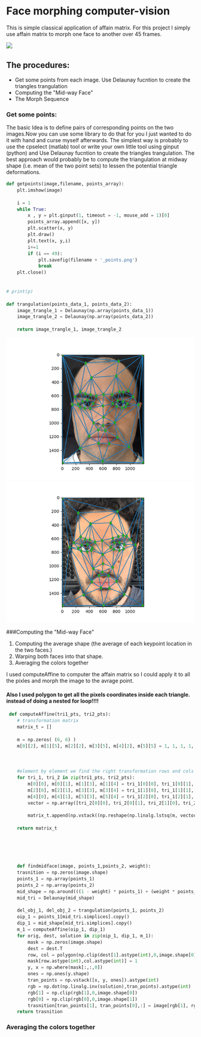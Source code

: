 # Face morphing computer-vision

This is simple classical application of affain matrix. For this project I simply use affain matrix to morph one face to another over 45 frames.


![](gif.gif)


## The procedures:
- Get some points from each image. Use Delaunay fucntion to create the triangles trangulation 
- Computing the "Mid-way Face"
- The Morph Sequence

### Get some points:
The basic Idea is to define pairs of corresponding points on the two images.Now you can use some library to do that for you I just wanted to do it with hand and curse myself afterwards. The simplest way is probably to use the cpselect (matlab) tool or write your own little tool using ginput (python) and Use Delaunay fucntion to create the triangles trangulation. The best approach would probably be to compute the triangulation at midway shape (i.e. mean of the two point sets) to lessen the potential triangle deformations.

```python
def getpoints(image,filename, points_array):
    plt.imshow(image)
    
    i = 1
    while True:
        x , y = plt.ginput(1, timeout = -1, mouse_add = 1)[0]
        points_array.append([x, y])
        plt.scatter(x, y)
        plt.draw()
        plt.text(x, y,i)
        i+=1
        if (i == 49):
            plt.savefig(filename + '_points.png')
            break
    plt.close()


# print(p)

def trangulation(points_data_1, points_data_2):
	image_trangle_1 = Delaunay(np.array(points_data_1))
	image_trangle_2 = Delaunay(np.array(points_data_2))

	return image_trangle_1, image_trangle_2
```
![](3.png)
![](4.png)

###Computing the "Mid-way Face"
 1. Computing the average shape (the average of each keypoint location in the two faces.)
 2. Warping both faces into that shape.
 3. Averaging the colors together

I used computeAffine to computer the affain matrix so I could apply it to all the pixles and morph the image to the avrage point.
#### Also I used polygon to get all the pixels coordinates inside each triangle. instead of doing a nested for loop!!!!   
``` python 
 def computeAffine(tri1_pts, tri2_pts):
	# transformation matrix
	matrix_t = []

	m = np.zeros( (6, 6) )
	m[0][2], m[1][5], m[2][2], m[3][5], m[4][2], m[5][5] = 1, 1, 1, 1, 1, 1


	
	#element by element we find the right transformation rows and cols
	for tri_1, tri_2 in zip(tri1_pts, tri2_pts):
		m[0][0], m[0][1], m[1][3], m[1][4] = tri_1[0][0], tri_1[0][1],	tri_1[0][0], tri_1[0][1]
		m[2][0], m[2][1], m[3][3], m[3][4] = tri_1[1][0], tri_1[1][1],	tri_1[1][0], tri_1[1][1]
		m[4][0], m[4][1], m[5][3], m[5][4] = tri_1[2][0], tri_1[2][1],	tri_1[2][0], tri_1[2][1]
		vector = np.array([tri_2[0][0], tri_2[0][1], tri_2[1][0], tri_2[1][1], tri_2[2][0], tri_2[2][1]])

		matrix_t.append(np.vstack((np.reshape(np.linalg.lstsq(m, vector.T)[0],(2,3)), [0, 0, 1])))
	
	return matrix_t





	def findmidface(image, points_1,points_2, weight):
	trasnition = np.zeros(image.shape)
	points_1 = np.array(points_1)
	points_2 = np.array(points_2)
	mid_shape = np.around(((1 - weight) * points_1) + (weight * points_2))
	mid_tri = Delaunay(mid_shape)
	
	del_obj_1, del_obj_2 = trangulation(points_1, points_2)
	oip_1 = points_1[mid_tri.simplices].copy()
	dip_1 = mid_shape[mid_tri.simplices].copy()
	m_1 = computeAffine(oip_1, dip_1)
	for orig, dest, solution in zip(oip_1, dip_1, m_1):
		mask = np.zeros(image.shape)
		dest = dest.T
		row, col = polygon(np.clip(dest[1].astype(int),0,image.shape[0]), np.clip(dest[0].astype(int),0,image.shape[1]))
		mask[row.astype(int),col.astype(int)] = 1
		y, x = np.where(mask[:,:,0])
		ones = np.ones(y.shape)
		tran_points = np.vstack([x, y, ones]).astype(int)
		rgb = np.dot(np.linalg.inv(solution),tran_points).astype(int)
		rgb[1] = np.clip(rgb[1],0,image.shape[0])
		rgb[0] = np.clip(rgb[0],0,image.shape[1])
		trasnition[tran_points[1], tran_points[0],:] = image[rgb[1], rgb[0],:]
	return trasnition

```



### Averaging the colors together




